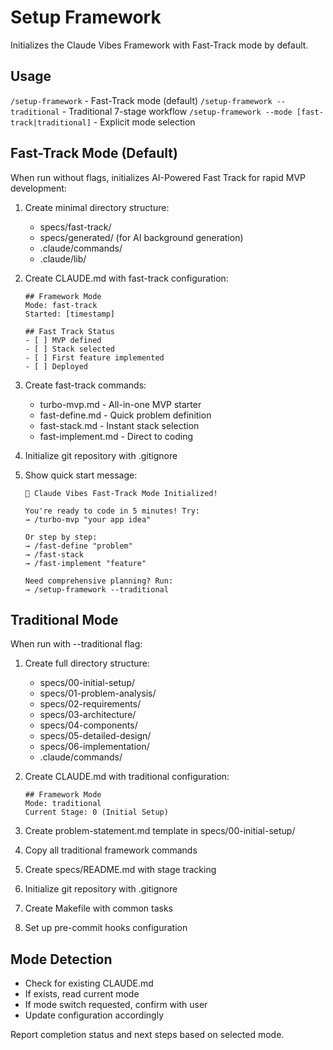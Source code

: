 # Setup Framework
Initializes the Claude Vibes Framework with Fast-Track mode by default.

## Usage
`/setup-framework` - Fast-Track mode (default)
`/setup-framework --traditional` - Traditional 7-stage workflow
`/setup-framework --mode [fast-track|traditional]` - Explicit mode selection

## Fast-Track Mode (Default)
When run without flags, initializes AI-Powered Fast Track for rapid MVP development:

1. Create minimal directory structure:
   - specs/fast-track/
   - specs/generated/ (for AI background generation)
   - .claude/commands/
   - .claude/lib/

2. Create CLAUDE.md with fast-track configuration:
   ```
   ## Framework Mode
   Mode: fast-track
   Started: [timestamp]
   
   ## Fast Track Status
   - [ ] MVP defined
   - [ ] Stack selected
   - [ ] First feature implemented
   - [ ] Deployed
   ```

3. Create fast-track commands:
   - turbo-mvp.md - All-in-one MVP starter
   - fast-define.md - Quick problem definition
   - fast-stack.md - Instant stack selection
   - fast-implement.md - Direct to coding

4. Initialize git repository with .gitignore
5. Show quick start message:
   ```
   🚀 Claude Vibes Fast-Track Mode Initialized!
   
   You're ready to code in 5 minutes! Try:
   → /turbo-mvp "your app idea"
   
   Or step by step:
   → /fast-define "problem"
   → /fast-stack
   → /fast-implement "feature"
   
   Need comprehensive planning? Run:
   → /setup-framework --traditional
   ```

## Traditional Mode
When run with --traditional flag:

1. Create full directory structure:
   - specs/00-initial-setup/
   - specs/01-problem-analysis/
   - specs/02-requirements/
   - specs/03-architecture/
   - specs/04-components/
   - specs/05-detailed-design/
   - specs/06-implementation/
   - .claude/commands/

2. Create CLAUDE.md with traditional configuration:
   ```
   ## Framework Mode
   Mode: traditional
   Current Stage: 0 (Initial Setup)
   ```

3. Create problem-statement.md template in specs/00-initial-setup/
4. Copy all traditional framework commands
5. Create specs/README.md with stage tracking
6. Initialize git repository with .gitignore
7. Create Makefile with common tasks
8. Set up pre-commit hooks configuration

## Mode Detection
- Check for existing CLAUDE.md
- If exists, read current mode
- If mode switch requested, confirm with user
- Update configuration accordingly

Report completion status and next steps based on selected mode.